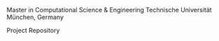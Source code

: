 Master in Computational Science & Engineering
Technische Universität München, Germany

Project Repository
